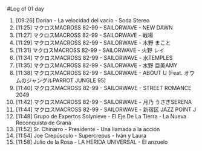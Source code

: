 #Log of 01 day

1. [09:26] Dorian - La velocidad del vacío - Soda Stereo
1. [11:25] マクロスMACROSS 82-99 - SAILORWAVE - NEW DAWN
1. [11:27] マクロスMACROSS 82-99 - SAILORWAVE - 戦場
1. [11:29] マクロスMACROSS 82-99 - SAILORWAVE - 木野 まこと
1. [11:31] マクロスMACROSS 82-99 - SAILORWAVE - 火野 レイ
1. [11:34] マクロスMACROSS 82-99 - SAILORWAVE - 水TEMPLES
1. [11:35] マクロスMACROSS 82-99 - SAILORWAVE - 水野 亜美AMY
1. [11:38] マクロスMACROSS 82-99 - SAILORWAVE - ABOUT U (Feat. オウムのジャングルPARROT JUNGLE 95)
1. [11:40] マクロスMACROSS 82-99 - SAILORWAVE - STREET ROMANCE 2049
1. [11:42] マクロスMACROSS 82-99 - SAILORWAVE - 月乃 うさぎSERENA
1. [11:44] マクロスMACROSS 82-99 - SAILORWAVE - 新宿区 JAZZ POINT J
1. [11:48] Grupo de Expertos Solynieve - El Eje De La Tierra - La Nueva Reconquista de Graná
1. [11:52] Sr. Chinarro - Presidente - Una llamada a la acción
1. [11:54] Joe Crepúsculo - Supercrepus - Iván y Laura
1. [11:58] Julio de la Rosa - LA HERIDA UNIVERSAL - El anzuelo
